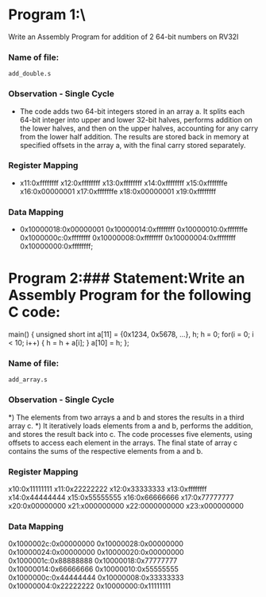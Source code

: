 # Program 1:\
 Write an Assembly Program for addition of 2 64-bit numbers on RV32I

### Name of file:
    add_double.s

### Observation - Single Cycle
- The code adds two 64-bit integers stored in an array a. It splits each 64-bit integer into upper and lower 32-bit halves, performs addition on the lower halves, and then on the upper halves, accounting for any carry from the lower half addition. The results are stored back in memory at specified offsets in the array a, with the final carry stored separately. 

 
### Register Mapping
- x11:0xffffffff
  x12:0xffffffff
  x13:0xffffffff
  x14:0xffffffff
  x15:0xfffffffe
  x16:0x00000001
  x17:0xfffffffe
  x18:0x00000001
  x19:0xffffffff
### Data Mapping
- 0x10000018:0x00000001
  0x10000014:0xffffffff
  0x10000010:0xfffffffe
  0x1000000c:0xffffffff
  0x10000008:0xffffffff
  0x10000004:0xffffffff
  0x10000000:0xffffffff;


# Program 2:### Statement:Write an Assembly Program for the following C code:
main() {
	unsigned short int a[11] = {0x1234, 0x5678, ...}, h;
	h = 0;
	for(i = 0; i < 10; i++)
	{
		h = h + a[i];
	}
	a[10] = h;
};

### Name of file:
    add_array.s
### Observation - Single Cycle
*) The elements from two arrays a and b and stores the results in a third array c.
*) It iteratively loads elements from a and b, performs the addition, and stores the result back into c. The code processes five elements, using offsets to access each element in the arrays. The final state of array c contains the sums of the respective elements from a and b.
 
### Register Mapping
   x10:0x11111111
   x11:0x22222222
   x12:0x33333333
   x13:0xffffffff
   x14:0x44444444
   x15:0x55555555
   x16:0x66666666
   x17:0x77777777
   x20:0x00000000
   x21:x000000000
   x22:0000000000
   x23:x000000000


   
 
### Data Mapping


 0x1000002c:0x00000000
 0x10000028:0x00000000
 0x10000024:0x00000000
 0x10000020:0x00000000
 0x1000001c:0x88888888
 0x10000018:0x77777777
 0x10000014:0x66666666
 0x10000010:0x55555555
 0x1000000c:0x44444444
 0x10000008:0x33333333
 0x10000004:0x22222222
 0x10000000:0x11111111

